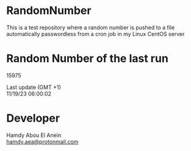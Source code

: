 # RandomNumber    
This is a test repository where a random number is pushed to a file automatically passwordless from a cron job in my Linux CentOS server    
# Random Number of the last run   
15975
      
Last update (GMT +1)    
11/19/23 06:00:02
# Developer    
Hamdy Abou El Anein   
hamdy.aea@protonmail.com
